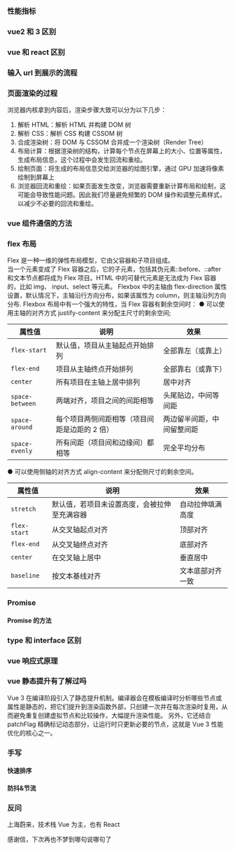 ### 性能指标

### vue2 和 3 区别

### vue 和 react 区别

### 输入 url 到展示的流程

### 页面渲染的过程

浏览器内核拿到内容后，渲染步骤大致可以分为以下几步：

1. 解析 HTML：解析 HTML 并构建 DOM 树
2. 解析 CSS：解析 CSS 构建 CSSOM 树
3. 合成渲染树：将 DOM 与 CSSOM 合并成一个渲染树（Render Tree）
4. 布局计算：根据渲染树的结构，计算每个节点在屏幕上的大小、位置等属性，生成布局信息，这个过程中会发生回流和重绘。
5. 绘制页面：将生成的布局信息交给浏览器的绘图引擎，通过 GPU 加速将像素绘制到屏幕上
6. 浏览器回流和重绘：如果页面发生改变，浏览器需要重新计算布局和绘制，这可能会导致性能问题。因此我们尽量避免频繁的 DOM 操作和调整元素样式，以减少不必要的回流和重绘。

### vue 组件通信的方法

### flex 布局

Flex 是一种一维的弹性布局模型，它由父容器和子项目组成。  
当一个元素变成了 Flex 容器之后，它的子元素，包括其伪元素::before、::after 和文本节点都将成为 Flex 项目。HTML 中的可替代元素是无法成为 Flex 容器的，比如 img、 input、select 等元素。
Flexbox 中的主轴由 flex-direction 属性设置，默认情况下，主轴沿行方向分布，如果该属性为 column，则主轴沿列方向分布.
Flexbox 布局中有一个强大的特性，当 Flex 容器有剩余空间时：
● 可以使用主轴的对齐方式 justify-content 来分配主尺寸的剩余空间;

| 属性值          | 说明                                          | 效果                       |
| --------------- | --------------------------------------------- | -------------------------- |
| `flex-start`    | 默认值，项目从主轴起点开始排列                | 全部靠左（或靠上）         |
| `flex-end`      | 项目从主轴终点开始排列                        | 全部靠右（或靠下）         |
| `center`        | 所有项目在主轴上居中排列                      | 居中对齐                   |
| `space-between` | 两端对齐，项目之间的间距相等                  | 头尾贴边，中间等间距       |
| `space-around`  | 每个项目两侧间距相等（项目间距是边距的 2 倍） | 两边留半间距，中间留整间距 |
| `space-evenly`  | 所有间距（项目间和边缘间）都相等              | 完全平均分布               |

● 可以使用侧轴的对齐方式 align-content 来分配侧尺寸的剩余空间。

| 属性值       | 说明                                         | 效果             |
| ------------ | -------------------------------------------- | ---------------- |
| `stretch`    | 默认值，若项目未设置高度，会被拉伸至充满容器 | 自动拉伸填满高度 |
| `flex-start` | 从交叉轴起点对齐                             | 顶部对齐         |
| `flex-end`   | 从交叉轴终点对齐                             | 底部对齐         |
| `center`     | 在交叉轴上居中                               | 垂直居中         |
| `baseline`   | 按文本基线对齐                               | 文本底部对齐一致 |

### Promise

#### Promise 的方法

### type 和 interface 区别

### vue 响应式原理

### vue 静态提升有了解过吗

Vue 3 在编译阶段引入了静态提升机制。编译器会在模板编译时分析哪些节点或属性是静态的，把它们提升到渲染函数外部，只创建一次并在每次渲染时复用，从而避免重复创建虚拟节点和比较操作，大幅提升渲染性能。
另外，它还结合 patchFlag 精确标记动态部分，让运行时只更新必要的节点，这就是 Vue 3 性能优化的核心之一。

### 手写

#### 快速排序

#### 防抖&节流

### 反问

上海蔚来，技术栈 Vue 为主，也有 React

感谢信，下次再也不梦到哪句说哪句了
